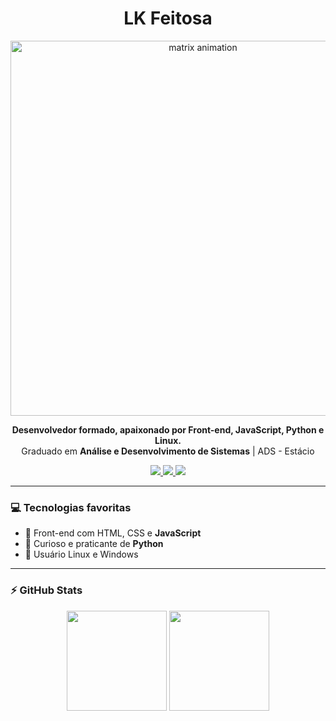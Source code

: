 <h1 align="center"> LK Feitosa</h1>

<p align="center">
  <img src="https://cdna.artstation.com/p/assets/images/images/028/102/058/original/pixel-jeff-matrix-s.gif?1593487263" width="600" alt="matrix animation" />
</p>

<p align="center">
  <b>Desenvolvedor formado, apaixonado por Front-end, JavaScript, Python e Linux.</b><br>
  Graduado em <strong>Análise e Desenvolvimento de Sistemas</strong> | ADS - Estácio
</p>

<p align="center">
  <a href="https://www.linkedin.com/in/lkfeitosa/" target="_blank">
    <img src="https://img.shields.io/badge/linkedin-%230077B5.svg?&style=for-the-badge&logo=linkedin&logoColor=white"/>
  </a>
  <a href="https://www.instagram.com/lk.feitosa/" target="_blank">
    <img src="https://img.shields.io/badge/instagram-%23E4405F.svg?&style=for-the-badge&logo=instagram&logoColor=white"/>
  </a>
  <a href="mailto:lukas.feitosa03@hotmail.com">
    <img src="https://img.shields.io/badge/email-0078D4?style=for-the-badge&logo=microsoft-outlook&logoColor=white"/>
  </a>
</p>

---

### 💻 Tecnologias favoritas

- 🚀 Front-end com HTML, CSS e **JavaScript**
- 🐍 Curioso e praticante de **Python**
- 🐧 Usuário Linux e Windows

---

### ⚡ GitHub Stats

<p align="center">
  <img height="160em" src="https://github-readme-stats.vercel.app/api?username=lk-feitosa&show_icons=true&theme=tokyonight&count_private=true&include_all_commits=true" />
  <img height="160em" src="https://github-readme-stats.vercel.app/api/top-langs/?username=lk-feitosa&layout=compact&theme=tokyonight" />
</p>
